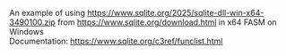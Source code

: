 An example of using https://www.sqlite.org/2025/sqlite-dll-win-x64-3490100.zip from https://www.sqlite.org/download.html in x64 FASM on Windows <br>
Documentation: https://www.sqlite.org/c3ref/funclist.html <br>